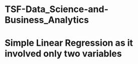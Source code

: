 # TSF-Data_Science-and-Business_Analytics
# Simple Linear Regression as it involved only two variables
